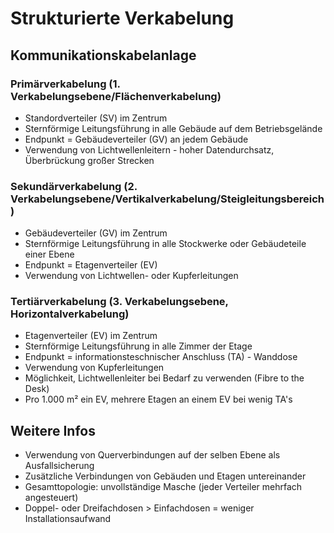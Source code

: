 # Strukturierte Verkabelung

## Kommunikationskabelanlage

### Primärverkabelung (1. Verkabelungsebene/Flächenverkabelung)

- Standordverteiler (SV) im Zentrum
- Sternförmige Leitungsführung in alle Gebäude auf dem Betriebsgelände
- Endpunkt = Gebäudeverteiler (GV) an jedem Gebäude
- Verwendung von Lichtwellenleitern - hoher Datendurchsatz, Überbrückung großer Strecken

### Sekundärverkabelung (2. Verkabelungsebene/Vertikalverkabelung/Steigleitungsbereich)

- Gebäudeverteiler (GV) im Zentrum
- Sternförmige Leitungsführung in alle Stockwerke oder Gebäudeteile einer Ebene
- Endpunkt = Etagenverteiler (EV)
- Verwendung von Lichtwellen- oder Kupferleitungen

### Tertiärverkabelung (3. Verkabelungsebene, Horizontalverkabelung)

- Etagenverteiler (EV) im Zentrum
- Sternförmige Leitungsführung in alle Zimmer der Etage
- Endpunkt = informationsteschnischer Anschluss (TA) - Wanddose
- Verwendung von Kupferleitungen
- Möglichkeit, Lichtwellenleiter bei Bedarf zu verwenden (Fibre to the Desk)
- Pro 1.000 m² ein EV, mehrere Etagen an einem EV bei wenig TA's

## Weitere Infos

- Verwendung von Querverbindungen auf der selben Ebene als Ausfallsicherung
- Zusätzliche Verbindungen von Gebäuden und Etagen untereinander
- Gesamttopologie: unvollständige Masche (jeder Verteiler mehrfach angesteuert)
- Doppel- oder Dreifachdosen > Einfachdosen = weniger Installationsaufwand
